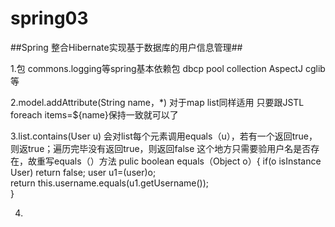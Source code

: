 # spring03
##Spring 整合Hibernate实现基于数据库的用户信息管理##

1.包 
  commons.logging等spring基本依赖包
  dbcp pool collection
  AspectJ cglib等
  
  
2.model.addAttribute(String name，*)
  对于map list同样适用
  只要跟JSTL foreach items=${name}保持一致就可以了
  
  
3.list.contains(User u)
  会对list每个元素调用equals（u），若有一个返回true，则返true；遍历完毕没有返回true，则返回false
  这个地方只需要验用户名是否存在，故重写equals（）方法
  pulic boolean equals（Object o）{
    if(o isInstance User)
       return false;
    user u1=(user)o;   
    return this.username.equals(u1.getUsername());   
  }
  
  
4.  
  
